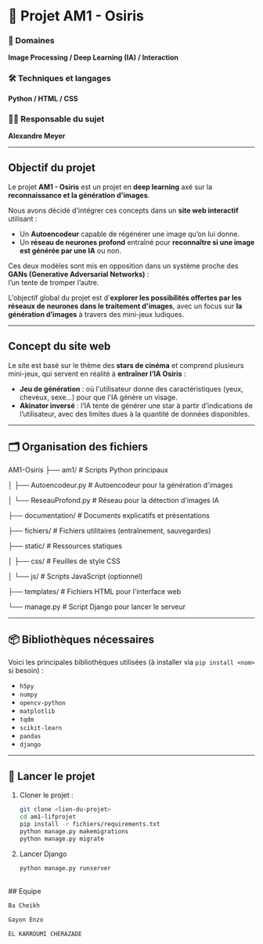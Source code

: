 # 🌌 Projet AM1 - Osiris

### 🧠 Domaines
**Image Processing / Deep Learning (IA) / Interaction**

### 🛠️ Techniques et langages
**Python / HTML / CSS**

### 👨‍🏫 Responsable du sujet
**Alexandre Meyer**

---

##  Objectif du projet

Le projet **AM1 - Osiris** est un projet en **deep learning** axé sur la **reconnaissance et la génération d'images**.

Nous avons décidé d'intégrer ces concepts dans un **site web interactif** utilisant :
- Un **Autoencodeur** capable de régénérer une image qu’on lui donne.
- Un **réseau de neurones profond** entraîné pour **reconnaître si une image est générée par une IA** ou non.

Ces deux modèles sont mis en opposition dans un système proche des **GANs (Generative Adversarial Networks)** :  
 l’un tente de tromper l’autre.

L'objectif global du projet est d'**explorer les possibilités offertes par les réseaux de neurones dans le traitement d'images**, avec un focus sur **la génération d’images** à travers des mini-jeux ludiques.

---

##  Concept du site web

Le site est basé sur le thème des **stars de cinéma** et comprend plusieurs mini-jeux, qui servent en réalité à **entraîner l’IA Osiris** :

- **Jeu de génération** : où l'utilisateur donne des caractéristiques (yeux, cheveux, sexe…) pour que l'IA génère un visage.
- **Akinator inversé** : l’IA tente de générer une star à partir d’indications de l’utilisateur, avec des limites dues à la quantité de données disponibles.

---

## 🗂️ Organisation des fichiers

   AM1-Osiris
   ├──  am1/                    # Scripts Python principaux

   │   ├── Autoencodeur.py        # Autoencodeur pour la génération d'images

   │   └── ReseauProfond.py       # Réseau pour la détection d'images IA

   ├──  documentation/          # Documents explicatifs et présentations

   ├──  fichiers/               # Fichiers utilitaires (entraînement, sauvegardes)

   ├──  static/                 # Ressources statiques

   │   ├──  css/                # Feuilles de style CSS

   │   └──  js/                 # Scripts JavaScript (optionnel)

   ├──  templates/              # Fichiers HTML pour l'interface web
   
   └── manage.py                # Script Django pour lancer le serveur



---

## 📦 Bibliothèques nécessaires

Voici les principales bibliothèques utilisées (à installer via `pip install <nom>` si besoin) :

- `h5py`
- `numpy`
- `opencv-python`
- `matplotlib`
- `tqdm`
- `scikit-learn`
- `pandas`
- `django`

---

## 🚀 Lancer le projet

1. Cloner le projet :
   ```bash
   git clone <lien-du-projet>
   cd am1-lifprojet
   pip install -r fichiers/requirements.txt
   python manage.py makemigrations
   python manage.py migrate


   ```
2. Lancer Django
   ```bash
   python manage.py runserver
   ```
<br />
## Equipe

```bash
Ba Cheikh

Gayon Enzo 

EL KARROUMI CHERAZADE

```

